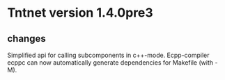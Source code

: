 Tntnet version 1.4.0pre3
========================

changes
-------

Simplified api for calling subcomponents in c++-mode. Ecpp-compiler ecppc can
now automatically generate dependencies for Makefile (with -M).

